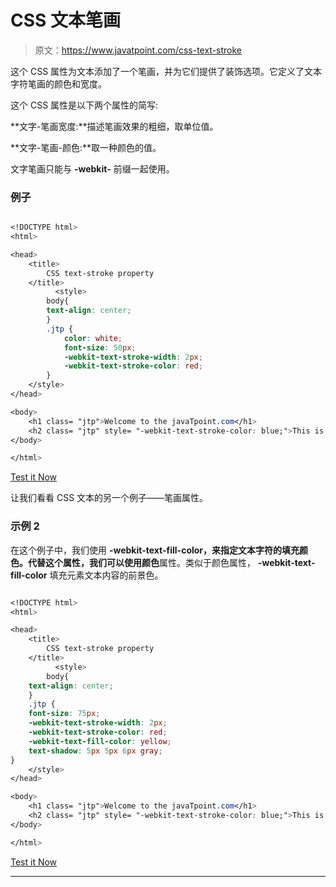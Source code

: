 # CSS 文本笔画

> 原文：<https://www.javatpoint.com/css-text-stroke>

这个 CSS 属性为文本添加了一个笔画，并为它们提供了装饰选项。它定义了文本字符笔画的颜色和宽度。

这个 CSS 属性是以下两个属性的简写:

**文字-笔画宽度:**描述笔画效果的粗细，取单位值。

**文字-笔画-颜色:**取一种颜色的值。

文字笔画只能与 **-webkit-** 前缀一起使用。

### 例子

```css

<!DOCTYPE html> 
<html> 

<head> 
    <title> 
        CSS text-stroke property 
    </title> 
          <style> 
        body{
		text-align: center;
		}
		.jtp { 
            color: white; 
            font-size: 50px; 
            -webkit-text-stroke-width: 2px; 
            -webkit-text-stroke-color: red; 
        } 
    </style> 
</head> 

<body> 
    <h1 class= "jtp">Welcome to the javaTpoint.com</h1> 
	<h2 class= "jtp" style= "-webkit-text-stroke-color: blue;">This is an example of CSS text-stroke property</h2>
</body> 

</html> 

```

[Test it Now](https://www.javatpoint.com/oprweb/test.jsp?filename=CSStext-stroke1)

让我们看看 CSS 文本的另一个例子——笔画属性。

### 示例 2

在这个例子中，我们使用 **-webkit-text-fill-color，**来指定文本字符的填充颜色。代替这个属性，我们可以使用**颜色**属性。类似于颜色属性， **-webkit-text-fill-color** 填充元素文本内容的前景色。

```css

<!DOCTYPE html> 
<html> 

<head> 
    <title> 
        CSS text-stroke property 
    </title> 
          <style> 
        body{
	text-align: center;
	}
	.jtp { 
    font-size: 75px;
    -webkit-text-stroke-width: 2px;
    -webkit-text-stroke-color: red;
    -webkit-text-fill-color: yellow;
    text-shadow: 5px 5px 6px gray;
}
    </style> 
</head> 

<body> 
    <h1 class= "jtp">Welcome to the javaTpoint.com</h1> 
	<h2 class= "jtp" style= "-webkit-text-stroke-color: blue;">This is an example of CSS text-stroke property</h2>
</body> 

</html>

```

[Test it Now](https://www.javatpoint.com/oprweb/test.jsp?filename=CSStext-stroke2)

* * *